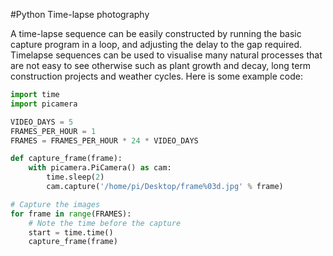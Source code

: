 
#Python Time-lapse photography

A time-lapse sequence can be easily constructed by running the basic capture program in a loop, and adjusting the delay to the gap required. Timelapse sequences can be used to visualise many natural processes that are not easy to see otherwise such as plant growth and decay, long term construction projects and weather cycles. Here is some example code:

```python
import time
import picamera

VIDEO_DAYS = 5
FRAMES_PER_HOUR = 1
FRAMES = FRAMES_PER_HOUR * 24 * VIDEO_DAYS

def capture_frame(frame):
    with picamera.PiCamera() as cam:
        time.sleep(2)
        cam.capture('/home/pi/Desktop/frame%03d.jpg' % frame)

# Capture the images
for frame in range(FRAMES):
    # Note the time before the capture
    start = time.time()
    capture_frame(frame)
